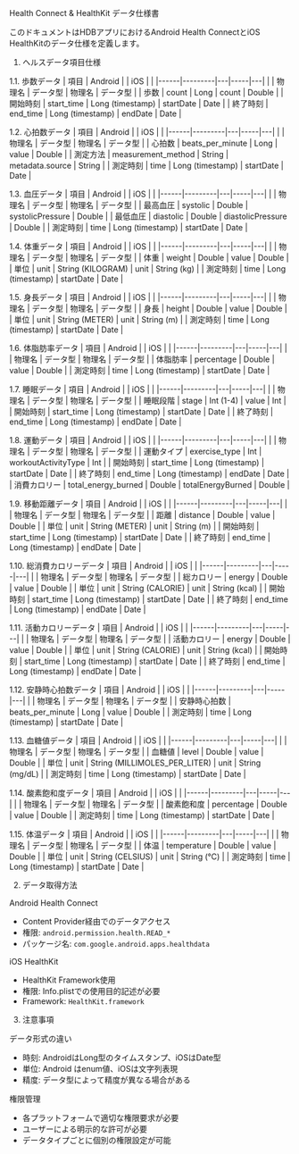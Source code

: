 Health Connect & HealthKit データ仕様書

このドキュメントはHDBアプリにおけるAndroid Health ConnectとiOS HealthKitのデータ仕様を定義します。

1. ヘルスデータ項目仕様

1.1. 歩数データ
| 項目 | Android | | iOS | |
|------|---------|---|-----|---|
|      | 物理名 | データ型 | 物理名 | データ型 |
| 歩数 | count | Long | count | Double |
| 開始時刻 | start_time | Long (timestamp) | startDate | Date |
| 終了時刻 | end_time | Long (timestamp) | endDate | Date |

1.2. 心拍数データ
| 項目 | Android | | iOS | |
|------|---------|---|-----|---|
|      | 物理名 | データ型 | 物理名 | データ型 |
| 心拍数 | beats_per_minute | Long | value | Double |
| 測定方法 | measurement_method | String | metadata.source | String |
| 測定時刻 | time | Long (timestamp) | startDate | Date |

1.3. 血圧データ
| 項目 | Android | | iOS | |
|------|---------|---|-----|---|
|      | 物理名 | データ型 | 物理名 | データ型 |
| 最高血圧 | systolic | Double | systolicPressure | Double |
| 最低血圧 | diastolic | Double | diastolicPressure | Double |
| 測定時刻 | time | Long (timestamp) | startDate | Date |

1.4. 体重データ
| 項目 | Android | | iOS | |
|------|---------|---|-----|---|
|      | 物理名 | データ型 | 物理名 | データ型 |
| 体重 | weight | Double | value | Double |
| 単位 | unit | String (KILOGRAM) | unit | String (kg) |
| 測定時刻 | time | Long (timestamp) | startDate | Date |

1.5. 身長データ
| 項目 | Android | | iOS | |
|------|---------|---|-----|---|
|      | 物理名 | データ型 | 物理名 | データ型 |
| 身長 | height | Double | value | Double |
| 単位 | unit | String (METER) | unit | String (m) |
| 測定時刻 | time | Long (timestamp) | startDate | Date |

1.6. 体脂肪率データ
| 項目 | Android | | iOS | |
|------|---------|---|-----|---|
|      | 物理名 | データ型 | 物理名 | データ型 |
| 体脂肪率 | percentage | Double | value | Double |
| 測定時刻 | time | Long (timestamp) | startDate | Date |

1.7. 睡眠データ
| 項目 | Android | | iOS | |
|------|---------|---|-----|---|
|      | 物理名 | データ型 | 物理名 | データ型 |
| 睡眠段階 | stage | Int (1-4) | value | Int |
| 開始時刻 | start_time | Long (timestamp) | startDate | Date |
| 終了時刻 | end_time | Long (timestamp) | endDate | Date |

1.8. 運動データ
| 項目 | Android | | iOS | |
|------|---------|---|-----|---|
|      | 物理名 | データ型 | 物理名 | データ型 |
| 運動タイプ | exercise_type | Int | workoutActivityType | Int |
| 開始時刻 | start_time | Long (timestamp) | startDate | Date |
| 終了時刻 | end_time | Long (timestamp) | endDate | Date |
| 消費カロリー | total_energy_burned | Double | totalEnergyBurned | Double |

1.9. 移動距離データ
| 項目 | Android | | iOS | |
|------|---------|---|-----|---|
|      | 物理名 | データ型 | 物理名 | データ型 |
| 距離 | distance | Double | value | Double |
| 単位 | unit | String (METER) | unit | String (m) |
| 開始時刻 | start_time | Long (timestamp) | startDate | Date |
| 終了時刻 | end_time | Long (timestamp) | endDate | Date |

1.10. 総消費カロリーデータ
| 項目 | Android | | iOS | |
|------|---------|---|-----|---|
|      | 物理名 | データ型 | 物理名 | データ型 |
| 総カロリー | energy | Double | value | Double |
| 単位 | unit | String (CALORIE) | unit | String (kcal) |
| 開始時刻 | start_time | Long (timestamp) | startDate | Date |
| 終了時刻 | end_time | Long (timestamp) | endDate | Date |

1.11. 活動カロリーデータ
| 項目 | Android | | iOS | |
|------|---------|---|-----|---|
|      | 物理名 | データ型 | 物理名 | データ型 |
| 活動カロリー | energy | Double | value | Double |
| 単位 | unit | String (CALORIE) | unit | String (kcal) |
| 開始時刻 | start_time | Long (timestamp) | startDate | Date |
| 終了時刻 | end_time | Long (timestamp) | endDate | Date |

1.12. 安静時心拍数データ
| 項目 | Android | | iOS | |
|------|---------|---|-----|---|
|      | 物理名 | データ型 | 物理名 | データ型 |
| 安静時心拍数 | beats_per_minute | Long | value | Double |
| 測定時刻 | time | Long (timestamp) | startDate | Date |

1.13. 血糖値データ
| 項目 | Android | | iOS | |
|------|---------|---|-----|---|
|      | 物理名 | データ型 | 物理名 | データ型 |
| 血糖値 | level | Double | value | Double |
| 単位 | unit | String (MILLIMOLES_PER_LITER) | unit | String (mg/dL) |
| 測定時刻 | time | Long (timestamp) | startDate | Date |

1.14. 酸素飽和度データ
| 項目 | Android | | iOS | |
|------|---------|---|-----|---|
|      | 物理名 | データ型 | 物理名 | データ型 |
| 酸素飽和度 | percentage | Double | value | Double |
| 測定時刻 | time | Long (timestamp) | startDate | Date |

1.15. 体温データ
| 項目 | Android | | iOS | |
|------|---------|---|-----|---|
|      | 物理名 | データ型 | 物理名 | データ型 |
| 体温 | temperature | Double | value | Double |
| 単位 | unit | String (CELSIUS) | unit | String (°C) |
| 測定時刻 | time | Long (timestamp) | startDate | Date |

2. データ取得方法

Android Health Connect
- Content Provider経由でのデータアクセス
- 権限: `android.permission.health.READ_*`
- パッケージ名: `com.google.android.apps.healthdata`

iOS HealthKit
- HealthKit Framework使用
- 権限: Info.plistでの使用目的記述が必要
- Framework: `HealthKit.framework`

3. 注意事項

データ形式の違い
- 時刻: AndroidはLong型のタイムスタンプ、iOSはDate型
- 単位: Android はenum値、iOSは文字列表現
- 精度: データ型によって精度が異なる場合がある

権限管理
- 各プラットフォームで適切な権限要求が必要
- ユーザーによる明示的な許可が必要
- データタイプごとに個別の権限設定が可能